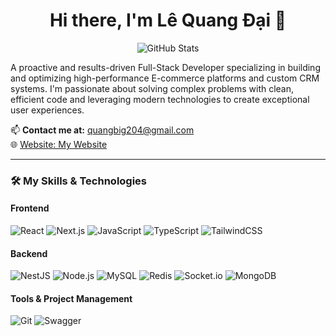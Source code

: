 
<h1 align="center">Hi there, I'm Lê Quang Đại 👋</h1>

<!-- GitHub Stats -->
<p align="center">
  <img src="https://github-readme-stats.vercel.app/api?username=quangBig&show_icons=true&theme=radical" alt="GitHub Stats" />
</p>

A proactive and results-driven Full-Stack Developer specializing in building and optimizing high-performance E-commerce platforms and custom CRM systems. I'm passionate about solving complex problems with clean, efficient code and leveraging modern technologies to create exceptional user experiences.

📫 **Contact me at:** quangbig204@gmail.com  
🌐 [Website: My Website](facehttps://www.facebook.com/quang.ai.632645/)

---

### 🛠 My Skills & Technologies

#### Frontend  
![React](https://img.shields.io/badge/-React-61DAFB?style=flat-square&logo=react&logoColor=white)
![Next.js](https://img.shields.io/badge/-Next.js-000000?style=flat-square&logo=next.js)
![JavaScript](https://img.shields.io/badge/-JavaScript-F7DF1E?style=flat-square&logo=javascript&logoColor=black)
![TypeScript](https://img.shields.io/badge/-TypeScript-3178C6?style=flat-square&logo=typescript&logoColor=white)
![TailwindCSS](https://img.shields.io/badge/-Tailwind%20CSS-38B2AC?style=flat-square&logo=tailwind-css&logoColor=white)

#### Backend  

![NestJS](https://img.shields.io/badge/-NestJS-E0234E?style=flat-square&logo=nestjs&logoColor=white)
![Node.js](https://img.shields.io/badge/-Node.js-339933?style=flat-square&logo=node.js&logoColor=white)
![MySQL](https://img.shields.io/badge/-MySQL-4479A1?style=flat-square&logo=mysql&logoColor=white)
![Redis](https://img.shields.io/badge/-Redis-DC382D?style=flat-square&logo=redis&logoColor=white)
![Socket.io](https://img.shields.io/badge/-Socket.io-010101?style=flat-square&logo=socket.io&logoColor=white)
![MongoDB](https://img.shields.io/badge/-MongoDB-47A248?style=flat-square&logo=mongodb&logoColor=white)



#### Tools & Project Management  
![Git](https://img.shields.io/badge/-Git-F05032?style=flat-square&logo=git&logoColor=white)
![Swagger](https://img.shields.io/badge/-Swagger-85EA2D?style=flat-square&logo=swagger&logoColor=black)

